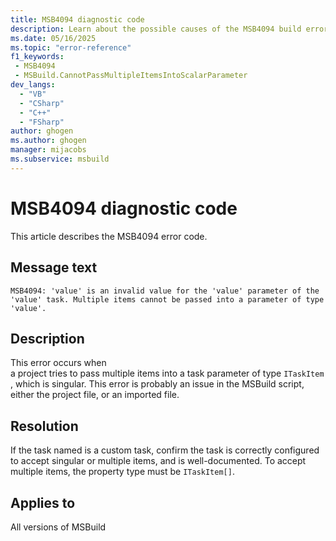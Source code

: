 ```yaml
---
title: MSB4094 diagnostic code
description: Learn about the possible causes of the MSB4094 build error and get troubleshooting tips.
ms.date: 05/16/2025
ms.topic: "error-reference"
f1_keywords:
 - MSB4094
 - MSBuild.CannotPassMultipleItemsIntoScalarParameter
dev_langs:
  - "VB"
  - "CSharp"
  - "C++"
  - "FSharp"
author: ghogen
ms.author: ghogen
manager: mijacobs
ms.subservice: msbuild
---
```

# MSB4094 diagnostic code

<!-- :::ErrorDefinitionDescription::: -->
<!-- :::editable-content name="introDescription"::: -->
This article describes the MSB4094 error code.
<!-- :::editable-content-end::: -->

## Message text

<!-- :::editable-content name="messageText"::: -->
`MSB4094: 'value' is an invalid value for the 'value' parameter of the 'value' task. Multiple items cannot be passed into a parameter of type 'value'.`
<!-- :::editable-content-end::: -->
<!-- MSB4094: "{0}" is an invalid value for the "{1}" parameter of the "{3}" task. Multiple items cannot be passed into a parameter of type "{2}". -->

<!-- :::editable-content name="postOutputDescription"::: -->
## Description

This error occurs when a project tries to pass multiple items into a task parameter of type `ITaskItem`, which is singular. This error is probably an issue in the MSBuild script, either the project file, or an imported file.

## Resolution

If the task named is a custom task, confirm the task is correctly configured to accept singular or multiple items, and is well-documented. To accept multiple items, the property type must be `ITaskItem[]`.
<!-- :::editable-content-end::: -->
<!-- :::ErrorDefinitionDescription-end::: -->

## Applies to

All versions of MSBuild